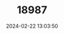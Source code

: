 ---
title: "18987"
category: "Pyrgulopsis sola"
draft: false
date: 2024-02-22 13:03:50
languages:
  English: ["Brown Springsnail"]
---